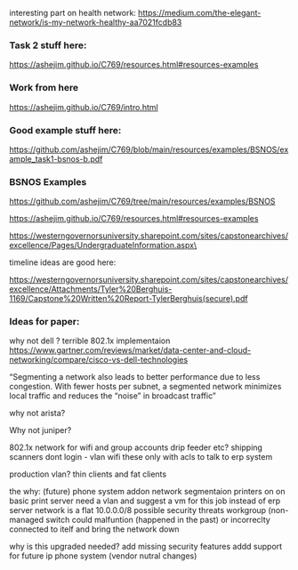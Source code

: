 interesting part on health network:
https://medium.com/the-elegant-network/is-my-network-healthy-aa7021fcdb83

### Task 2 stuff here:
https://ashejim.github.io/C769/resources.html#resources-examples

### Work from here

https://ashejim.github.io/C769/intro.html

### Good example stuff here:

https://github.com/ashejim/C769/blob/main/resources/examples/BSNOS/example_task1-bsnos-b.pdf

### BSNOS Examples
https://github.com/ashejim/C769/tree/main/resources/examples/BSNOS

https://ashejim.github.io/C769/resources.html#resources-examples

https://westerngovernorsuniversity.sharepoint.com/sites/capstonearchives/excellence/Pages/UndergraduateInformation.aspx\

timeline ideas are good here:

https://westerngovernorsuniversity.sharepoint.com/sites/capstonearchives/excellence/Attachments/Tyler%20Berghuis-1169/Capstone%20Written%20Report-TylerBerghuis(secure).pdf

### Ideas for paper:
why not dell ?
terrible 802.1x implementaion
https://www.gartner.com/reviews/market/data-center-and-cloud-networking/compare/cisco-vs-dell-technologies

“Segmenting a network also leads to better performance due to less congestion. With fewer hosts per subnet, a segmented network minimizes local traffic and reduces the “noise” in broadcast traffic”

why not arista?


Why not juniper?

802.1x network for wifi and group accounts drip feeder etc?
shipping scanners dont login - vlan wifi these only with acls to talk to erp system


production vlan?
thin clients and fat clients

the why:
(future) phone system addon
network segmentaion 
printers on on basic print server need a vlan and suggest a vm for this job instead of erp server
network is a flat 10.0.0.0/8
possible security threats
workgroup (non-managed switch could malfuntion (happened in the past) or incorreclty connected to itelf and bring the network down

why is this upgraded needed?
add missing security features 
addd support for future ip phone system (vendor nutral changes)
